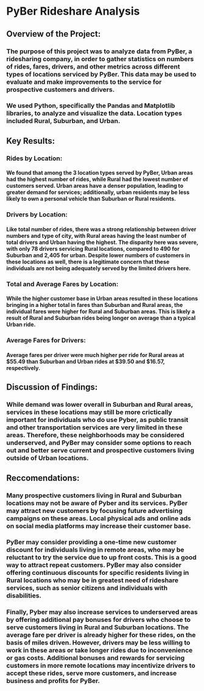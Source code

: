 # PyBer Rideshare Analysis 

## Overview of the Project: 
### The purpose of this project was to analyze data from PyBer, a ridesharing company, in order to gather statistics on numbers of rides, fares, drivers, and other metrics across different types of locations serviced by PyBer. This data may be used to evaluate and make improvements to the service for prospective customers and drivers. 

### We used Python, specifically the Pandas and Matplotlib libraries, to analyze and visualize the data. Location types included Rural, Suburban, and Urban. 

## Key Results: 

### Rides by Location:
#### We found that among the 3 location types served by PyBer, Urban areas had the highest number of rides, while Rural had the lowest number of customers served. Urban areas have a denser population, leading to greater demand for services; additionally, urban residents may be less likely to own a personal vehicle than Suburban or Rural residents. 

### Drivers by Location:
#### Like total number of rides, there was a strong relationship between driver numbers and type of city, with Rural areas having the least number of total drivers and Urban having the highest. The disparity here was severe, with only 78 drivers servicing Rural locations, compared to 490 for Suburban and 2,405 for urban. Despite lower numbers of customers in these locations as well, there is a legitimate concern that these individuals are not being adequately served by the limited drivers here. 

### Total and Average Fares by Location:
#### While the higher customer base in Urban areas resulted in these locations bringing in a higher total in fares than Suburban and Rural areas, the individual fares were higher for Rural and Suburban areas. This is likely a result of Rural and Suburban rides being longer on average than a typical Urban ride. 

### Average Fares for Drivers:
#### Average fares per driver were much higher per ride for Rural areas at $55.49 than Suburban and Urban rides at $39.50 and $16.57, respectively. 

## Discussion of Findings: 

### While demand was lower overall in Suburban and Rural areas, services in these locations may still be more crictically important for individuals who do use Pyber, as public transit and other transportation services are very limited in these areas. Therefore, these neighborhoods may be considered underserved, and PyBer may consider some options to reach out and better serve current and prospective customers living outside of Urban locations. 

## Reccomendations:

### Many prospective customers living in Rural and Suburban locations may not be aware of Pyber and its services. PyBer may attract new customers by focusing future advertising campaigns on these areas. Local physical ads and online ads on social media platforms may increase their customer base. 

### PyBer may consider providing a one-time new customer discount for individuals living in remote areas, who may be reluctant to try the service due to up front costs. This is a good way to attract repeat customers. PyBer may also consider offering continuous discounts for specific residents living in Rural locations who may be in greatest need of rideshare services, such as senior citizens and individuals with disabilities. 

### Finally, Pyber may also increase services to underserved areas by offering additional pay bonuses for drivers who choose to serve customers living in Rural and Suburban locations. The average fare per driver is already higher for these rides, on the basis of miles driven. However, drivers may be less willing to work in these areas or take longer rides due to inconvenience or gas costs. Additional bonuses and rewards for servicing customers in more remote locations may incentivize drivers to accept these rides, serve more customers, and increase business and profits for PyBer.